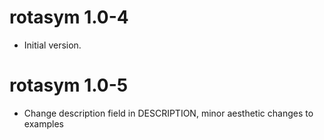 # rotasym 1.0-4

* Initial version.

# rotasym 1.0-5

* Change description field in DESCRIPTION, minor aesthetic changes to examples
